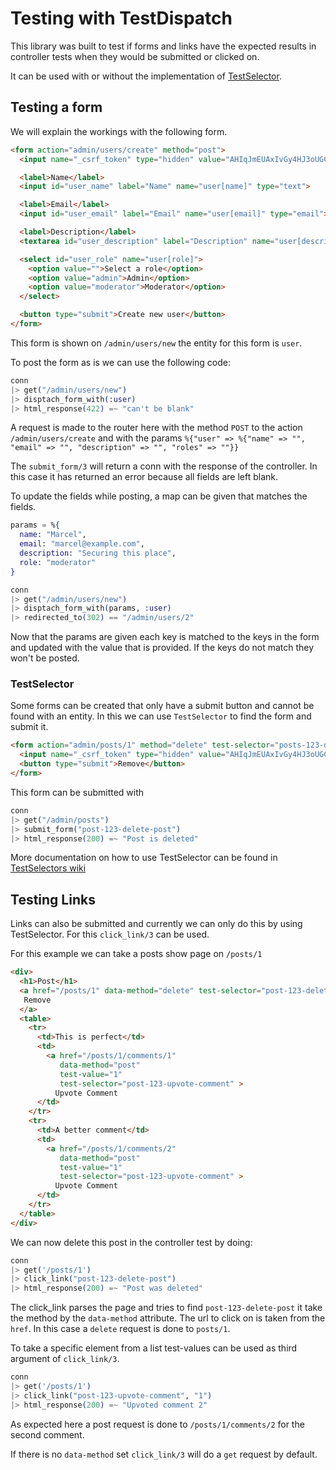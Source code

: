 # Testing with TestDispatch

This library was built to test if forms and links have the expected results in
controller tests when they would be submitted or clicked on.

It can be used with or without the implementation of
[TestSelector](https://github.com/defactosoftware/test_selector).

## Testing a form

We will explain the workings with the following form.

```html
<form action="admin/users/create" method="post">
  <input name="_csrf_token" type="hidden" value="AHIqJmEUAxIvGy4HJ3oUGCMjChsLYBZ-SGgy7W1HElh3PKLsffgXXQO6">

  <label>Name</label>
  <input id="user_name" label="Name" name="user[name]" type="text">

  <label>Email</label>
  <input id="user_email" label="Email" name="user[email]" type="email">

  <label>Description</label>
  <textarea id="user_description" label="Description" name="user[description]" type="textarea"></textarea>

  <select id="user_role" name="user[role]">
    <option value="">Select a role</option>
    <option value="admin">Admin</option>
    <option value="moderator">Moderator</option>
  </select>

  <button type="submit">Create new user</button>
</form>
```

This form is shown on `/admin/users/new` the entity for this form is `user`.

To post the form as is we can use the following code:

```elixir
conn
|> get("/admin/users/new")
|> disptach_form_with(:user)
|> html_response(422) =~ "can't be blank"
```

A request is made to the router here with the method `POST` to the action
`/admin/users/create` and with the params `%{"user" => %{"name" => "",
"email" => "", "description" => "", "roles" => ""}}`

The `submit_form/3` will return a conn with the response of the
controller. In this case it has returned an error because all fields are left
blank.

To update the fields while posting, a map can be given that matches the fields.

```elixir
params = %{
  name: "Marcel",
  email: "marcel@example.com",
  description: "Securing this place",
  role: "moderator"
}

conn
|> get("/admin/users/new")
|> disptach_form_with(params, :user)
|> redirected_to(302) == "/admin/users/2"
```

Now that the params are given each key is matched to the keys in the form and
updated with the value that is provided. If the keys do not match they won't be
posted.

### TestSelector

Some forms can be created that only have a submit button and cannot be found
with an entity. In this we can use `TestSelector` to find the form and submit
it.

```html
<form action="admin/posts/1" method="delete" test-selector="posts-123-delete-post">
  <input name="_csrf_token" type="hidden" value="AHIqJmEUAxIvGy4HJ3oUGCMjChsLYBZ-SGgy7W1HElh3PKLsffgXXQO6">
  <button type="submit">Remove</button>
</form>
```

This form can be submitted with

```elixir
conn
|> get("/admin/posts")
|> submit_form("post-123-delete-post")
|> html_response(200) =~ "Post is deleted"
```

More documentation on how to use TestSelector can be found in [TestSelectors wiki](
https://github.com/defactosoftware/test_selector/wiki/Usage-in-App)

## Testing Links

Links can also be submitted and currently we can only do this by using
TestSelector. For this `click_link/3` can be used.

For this example we can take a posts show page on `/posts/1`

```html
<div>
  <h1>Post</h1>
  <a href="/posts/1" data-method="delete" test-selector="post-123-delete-post">
   Remove
  </a>
  <table>
    <tr>
      <td>This is perfect</td>
      <td>
        <a href="/posts/1/comments/1"
           data-method="post"
           test-value="1"
           test-selector="post-123-upvote-comment" >
          Upvote Comment
      </td>
    </tr>
    <tr>
      <td>A better comment</td>
      <td>
        <a href="/posts/1/comments/2"
           data-method="post"
           test-value="1"
           test-selector="post-123-upvote-comment" >
          Upvote Comment
      </td>
    </tr>
  </table>
</div>
```

We can now delete this post in the controller test by doing:

```elixir
conn
|> get('/posts/1')
|> click_link("post-123-delete-post")
|> html_response(200) =~ "Post was deleted"
```

The click_link parses the page and tries to find `post-123-delete-post` it
take the method by the `data-method` attribute. The url to click on is taken
from the `href`. In this case a `delete` request is done to `posts/1`.

To take a specific element from a list test-values can be used as third argument
of `click_link/3`.

```elixir
conn
|> get('/posts/1')
|> click_link("post-123-upvote-comment", "1")
|> html_response(200) =~ "Upvoted comment 2"
```

As expected here a post request is done to `/posts/1/comments/2` for the second comment.

If there is no `data-method` set `click_link/3` will do a `get` request by
default.
